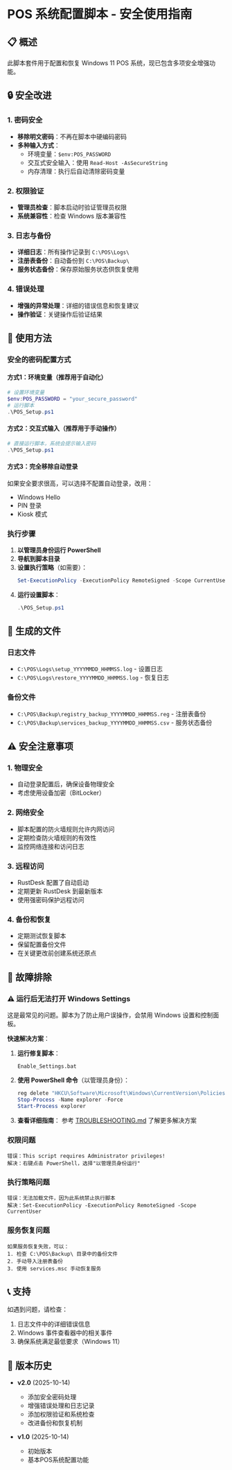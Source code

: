 # POS 系统配置脚本 - 安全使用指南

## 📋 概述

此脚本套件用于配置和恢复 Windows 11 POS 系统，现已包含多项安全增强功能。

## 🔒 安全改进

### 1. 密码安全
- **移除明文密码**：不再在脚本中硬编码密码
- **多种输入方式**：
  - 环境变量：`$env:POS_PASSWORD`
  - 交互式安全输入：使用 `Read-Host -AsSecureString`
  - 内存清理：执行后自动清除密码变量

### 2. 权限验证
- **管理员检查**：脚本启动时验证管理员权限
- **系统兼容性**：检查 Windows 版本兼容性

### 3. 日志与备份
- **详细日志**：所有操作记录到 `C:\POS\Logs\`
- **注册表备份**：自动备份到 `C:\POS\Backup\`
- **服务状态备份**：保存原始服务状态供恢复使用

### 4. 错误处理
- **增强的异常处理**：详细的错误信息和恢复建议
- **操作验证**：关键操作后验证结果

## 🚀 使用方法

### 安全的密码配置方式

#### 方式1：环境变量（推荐用于自动化）
```powershell
# 设置环境变量
$env:POS_PASSWORD = "your_secure_password"
# 运行脚本
.\POS_Setup.ps1
```

#### 方式2：交互式输入（推荐用于手动操作）
```powershell
# 直接运行脚本，系统会提示输入密码
.\POS_Setup.ps1
```

#### 方式3：完全移除自动登录
如果安全要求很高，可以选择不配置自动登录，改用：
- Windows Hello
- PIN 登录
- Kiosk 模式

### 执行步骤

1. **以管理员身份运行 PowerShell**
2. **导航到脚本目录**
3. **设置执行策略**（如需要）：
   ```powershell
   Set-ExecutionPolicy -ExecutionPolicy RemoteSigned -Scope CurrentUser
   ```
4. **运行设置脚本**：
   ```powershell
   .\POS_Setup.ps1
   ```

## 📁 生成的文件

### 日志文件
- `C:\POS\Logs\setup_YYYYMMDD_HHMMSS.log` - 设置日志
- `C:\POS\Logs\restore_YYYYMMDD_HHMMSS.log` - 恢复日志

### 备份文件
- `C:\POS\Backup\registry_backup_YYYYMMDD_HHMMSS.reg` - 注册表备份
- `C:\POS\Backup\services_backup_YYYYMMDD_HHMMSS.csv` - 服务状态备份

## ⚠️ 安全注意事项

### 1. 物理安全
- 自动登录配置后，确保设备物理安全
- 考虑使用设备加密（BitLocker）

### 2. 网络安全
- 脚本配置的防火墙规则允许内网访问
- 定期检查防火墙规则的有效性
- 监控网络连接和访问日志

### 3. 远程访问
- RustDesk 配置了自动启动
- 定期更新 RustDesk 到最新版本
- 使用强密码保护远程访问

### 4. 备份和恢复
- 定期测试恢复脚本
- 保留配置备份文件
- 在关键更改前创建系统还原点

## 🔧 故障排除

### ⚠️ 运行后无法打开 Windows Settings

这是最常见的问题。脚本为了防止用户误操作，会禁用 Windows 设置和控制面板。

**快速解决方案**：

1. **运行修复脚本**：
   ```batch
   Enable_Settings.bat
   ```

2. **使用 PowerShell 命令**（以管理员身份）：
   ```powershell
   reg delete "HKCU\Software\Microsoft\Windows\CurrentVersion\Policies\Explorer" /v NoControlPanel /f
   Stop-Process -Name explorer -Force
   Start-Process explorer
   ```

3. **查看详细指南**：
   参考 [TROUBLESHOOTING.md](TROUBLESHOOTING.md) 了解更多解决方案

### 权限问题
```
错误：This script requires Administrator privileges!
解决：右键点击 PowerShell，选择"以管理员身份运行"
```

### 执行策略问题
```
错误：无法加载文件，因为此系统禁止执行脚本
解决：Set-ExecutionPolicy -ExecutionPolicy RemoteSigned -Scope CurrentUser
```

### 服务恢复问题
```
如果服务恢复失败，可以：
1. 检查 C:\POS\Backup\ 目录中的备份文件
2. 手动导入注册表备份
3. 使用 services.msc 手动恢复服务
```

## 📞 支持

如遇到问题，请检查：
1. 日志文件中的详细错误信息
2. Windows 事件查看器中的相关事件
3. 确保系统满足最低要求（Windows 11）

## 🔄 版本历史

- **v2.0** (2025-10-14)
  - 添加安全密码处理
  - 增强错误处理和日志记录
  - 添加权限验证和系统检查
  - 改进备份和恢复机制

- **v1.0** (2025-10-14)
  - 初始版本
  - 基本POS系统配置功能